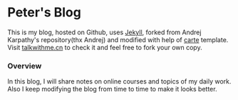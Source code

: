 # Peter's Blog

This is my blog, hosted on Github, uses [Jekyll](http://jekyllrb.com/), forked from Andrej Karpathy's repository(thx Andrej) and modified with help of [carte](https://github.com/Wiredcraft/carte) template. Visit [talkwithme.cn](http://talkwithme.cn) to check it and feel free to fork your own copy.

### Overview
In this blog, I will share notes on online courses and topics of my daily work. Also I keep modifying the blog from time to time to make it looks better.
